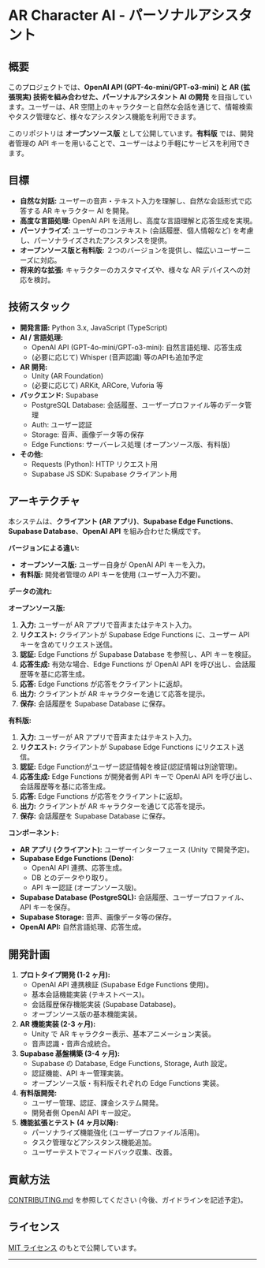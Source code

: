 # AR Character AI - パーソナルアシスタント

## 概要

このプロジェクトでは、**OpenAI API (GPT-4o-mini/GPT-o3-mini) と AR (拡張現実) 技術を組み合わせた、パーソナルアシスタント AI の開発** を目指しています。ユーザーは、AR 空間上のキャラクターと自然な会話を通じて、情報検索やタスク管理など、様々なアシスタンス機能を利用できます。

このリポジトリは **オープンソース版** として公開しています。**有料版** では、開発者管理の API キーを用いることで、ユーザーはより手軽にサービスを利用できます。

## 目標

*   **自然な対話:** ユーザーの音声・テキスト入力を理解し、自然な会話形式で応答する AR キャラクター AI を開発。
*   **高度な言語処理:** OpenAI API を活用し、高度な言語理解と応答生成を実現。
*   **パーソナライズ:** ユーザーのコンテキスト (会話履歴、個人情報など) を考慮し、パーソナライズされたアシスタンスを提供。
*   **オープンソース版と有料版:** ２つのバージョンを提供し、幅広いユーザーニーズに対応。
*   **将来的な拡張:** キャラクターのカスタマイズや、様々な AR デバイスへの対応を検討。

## 技術スタック

*   **開発言語:** Python 3.x, JavaScript (TypeScript)
*   **AI / 言語処理:**
    *   OpenAI API (GPT-4o-mini/GPT-o3-mini): 自然言語処理、応答生成
    *   (必要に応じて) Whisper (音声認識) 等のAPIも追加予定
*   **AR 開発:**
    *   Unity (AR Foundation)
    *   (必要に応じて) ARKit, ARCore, Vuforia 等
*   **バックエンド:** Supabase
    *   PostgreSQL Database: 会話履歴、ユーザープロファイル等のデータ管理
    *   Auth: ユーザー認証
    *   Storage: 音声、画像データ等の保存
    *   Edge Functions: サーバーレス処理 (オープンソース版、有料版)
*   **その他:**
    *   Requests (Python): HTTP リクエスト用
    *   Supabase JS SDK: Supabase クライアント用

## アーキテクチャ

本システムは、**クライアント (AR アプリ)**、**Supabase Edge Functions**、**Supabase Database**、**OpenAI API** を組み合わせた構成です。

**バージョンによる違い:**

*   **オープンソース版:** ユーザー自身が OpenAI API キーを入力。
*   **有料版:** 開発者管理の API キーを使用 (ユーザー入力不要)。

**データの流れ:**

**オープンソース版:**

1.  **入力:** ユーザーが AR アプリで音声またはテキスト入力。
2.  **リクエスト:** クライアントが Supabase Edge Functions に、ユーザー API キーを含めてリクエスト送信。
3.  **認証:** Edge Functions が Supabase Database を参照し、API キーを検証。
4.  **応答生成:** 有効な場合、Edge Functions が OpenAI API を呼び出し、会話履歴等を基に応答生成。
5.  **応答:** Edge Functions が応答をクライアントに返却。
6.  **出力:** クライアントが AR キャラクターを通じて応答を提示。
7.  **保存:** 会話履歴を Supabase Database に保存。

**有料版:**

1.  **入力:** ユーザーが AR アプリで音声またはテキスト入力。
2.  **リクエスト:** クライアントが Supabase Edge Functions にリクエスト送信。
3.  **認証:**  Edge Functionがユーザー認証情報を検証(認証情報は別途管理)。
4.  **応答生成:** Edge Functions が開発者側 API キーで OpenAI API を呼び出し、会話履歴等を基に応答生成。
5.  **応答:** Edge Functions が応答をクライアントに返却。
6.  **出力:** クライアントが AR キャラクターを通じて応答を提示。
7.  **保存:** 会話履歴を Supabase Database に保存。

**コンポーネント:**

*   **AR アプリ (クライアント):** ユーザーインターフェース (Unity で開発予定)。
*   **Supabase Edge Functions (Deno):**
    *   OpenAI API 連携、応答生成。
    *   DB とのデータやり取り。
    *   API キー認証 (オープンソース版)。
*   **Supabase Database (PostgreSQL):** 会話履歴、ユーザープロファイル、API キーを保存。
*   **Supabase Storage:** 音声、画像データ等の保存。
*   **OpenAI API:** 自然言語処理、応答生成。

## 開発計画

1.  **プロトタイプ開発 (1-2 ヶ月):**
    *   OpenAI API 連携検証 (Supabase Edge Functions 使用)。
    *   基本会話機能実装 (テキストベース)。
    *   会話履歴保存機能実装 (Supabase Database)。
    *   オープンソース版の基本機能実装。
2.  **AR 機能実装 (2-3 ヶ月):**
    *   Unity で AR キャラクター表示、基本アニメーション実装。
    *   音声認識・音声合成統合。
3.  **Supabase 基盤構築 (3-4 ヶ月):**
    *   Supabase の Database, Edge Functions, Storage, Auth 設定。
    *   認証機能、API キー管理実装。
    *   オープンソース版・有料版それぞれの Edge Functions 実装。
4.  **有料版開発:**
    *   ユーザー管理、認証、課金システム開発。
    *   開発者側 OpenAI API キー設定。
5.  **機能拡張とテスト (4 ヶ月以降):**
    *   パーソナライズ機能強化 (ユーザープロファイル活用)。
    *   タスク管理などアシスタンス機能追加。
    *   ユーザーテストでフィードバック収集、改善。

## 貢献方法

[CONTRIBUTING.md](CONTRIBUTING.md) を参照してください (今後、ガイドラインを記述予定)。

## ライセンス

[MIT ライセンス](LICENSE) のもとで公開しています。

---
